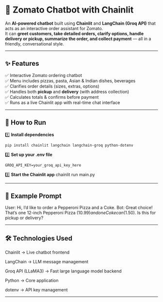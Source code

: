 # 🍕 Zomato Chatbot with Chainlit

An **AI-powered chatbot** built using **Chainlit** and **LangChain (Groq API)** that acts as an interactive order assistant for Zomato.  
It can **greet customers, take detailed orders, clarify options, handle delivery or pickup, summarize the order, and collect payment** — all in a friendly, conversational style.

---

## ✨ Features

✅ Interactive Zomato ordering chatbot  
✅ Menu includes pizzas, pasta, Asian & Indian dishes, beverages  
✅ Clarifies order details (sizes, extras, options)  
✅ Handles both **pickup** and **delivery** (with address collection)  
✅ Calculates totals & confirms before payment  
✅ Runs as a live Chainlit app with real-time chat interface

---

## 🚀 How to Run

1️⃣ **Install dependencies**
```
pip install chainlit langchain langchain-groq python-dotenv
```
2️⃣ **Set up your .env file**
```
GROQ_API_KEY=your_groq_api_key_here
```
3️⃣ **Start the Chainlit app**
chainlit run main.py

---

## 📝 Example Prompt
User: Hi, I’d like to order a Pepperoni Pizza and a Coke.
Bot: Great choice! That’s one 12-inch Pepperoni Pizza ($10.99) and one Coke can ($1.50). Is this for pickup or delivery?

---
 
## 🛠️ Technologies Used
Chainlit → Live chatbot frontend

LangChain → LLM message management

Groq API (LLaMA3) → Fast large language model backend

Python → Core application

dotenv → API key management

---
